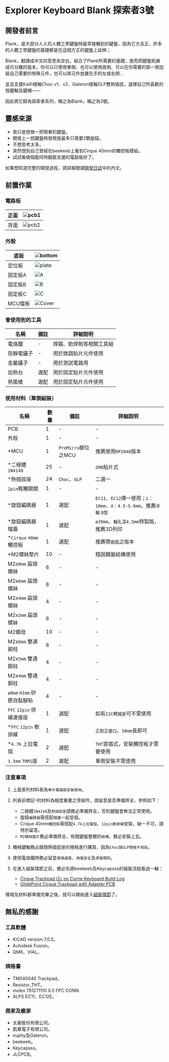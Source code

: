 # Explorer Keyboard Blank 探索者3號





## 開發者前言

Plank，是大部分人入坑人體工學鍵盤時最常接觸到的鍵盤，因為它方且正，許多的人體工學鍵盤的基礎都是在這個方正的鍵盤上延伸；

Blank，翻譯成中文的意思為空白。結合了Plank所需要的基礎，進而把鍵盤拓展成可分離的版本，你可以只使用單側、也可以使用兩側、可以在你需要的那一側加裝自己需要的特殊元件，也可以將元件放置在手的左或右側...

並且支援Kailh矮軸Choc v1、v2、Gateron矮軸GLP雙熱插拔，選擇自己所喜歡的按鍵軸及鍵帽——

因此將它歸為探索者系列，稱之為Blank，稱之為3號。

## 靈感來源

- 我只是想做一把簡單的鍵盤。
- 開發上一把鍵盤時發現我最多只需要2顆旋鈕。
- 不想思考太多。
- 突然想到自己曾經在beekeeb上看到Cirque 40mm的觸控板模組。
- 試試看做個能同時翻面支援的電路板好了。

如果想知道完整的開發過程，請詳細閱讀[開發日誌](log.md)中的內文。

## 前置作業

### 電路板

|正面|![pcb1](pic/info/pcb1.png)|
|--|--|
|背面|![pcb2](pic/info/pcb2.png)|

### 外殼

|底板|![bottom](pic/info/bottom.png)|
|--|--|
|定位板|![plate](pic/info/plate.png)|
|固定板A|![A](pic/info/A.png)|
|固定板B|![B](pic/info/B.png)|
|固定板C|![C](pic/info/C.png)|
|MCU擋板|![Cover](pic/info/cover.png)|

### 會使用到的工具

|名稱|備註|詳細說明|
|--|--|--|
|電烙鐵|-|焊錫、助焊劑等相關工具組|
|防靜電鑷子|-|用於微調貼片元件使用|
|金屬鑷子|-|用於測試電路用|
|加熱台|選配|用於固定貼片元件使用|
|熱風槍|選配|用於固定貼片元件使用|

### 使用材料（單側組裝）

|名稱|數量|備註|詳細說明|
|--|--|--|--|
|PCB|1|-|-|
|外殼|1|-|-|
|*MCU|1|`ProMicro`腳位之MCU|推薦使用`RP2040`版本|
|*二極體 `1N4148`|25|-|`SMD`貼片式|
|*熱插拔座|24|`Choc`、`GLP`|二選一|
|`2pin`輕觸開關|1|-|-|
|*旋鈕編碼器|1|選配|`EC11`、`EC12`擇一使用；`L：10mm`、`A：4.5-5.0mm`，推薦`半軸` `D型`|
|*旋鈕編碼器帽蓋|1|選配|`ø39mm`、`軸孔深4.5mm`特製版，推薦3D列印|
|*`Cirque` `40mm`觸控板|1|選配|推薦帶`曲面`之版本|
|*M2螺絲墊片|10|-|穩固鍵盤結構使用|
|M2x`8mm` 扁頭螺絲|6|-|-|
|M2x`6mm` 扁頭螺絲|8|-|-|
|M2x`4mm` 扁頭螺絲|4|-|-|
|M2x`3mm` 扁頭螺絲|6|-|-|
|M2螺母|10|-|-|
|M2x`8mm` 雙通銅柱|8|-|-|
|M2x`5mm` 雙通銅柱|4|-|-|
|M2x`4mm` 雙通銅柱|4|-|-|
|`ø8mm` `H1mm` 矽膠自黏腳貼|4|-|-|
|`FFC` `12pin` 排線連接座|1|選配|如有`I2C轉接座`可不需使用|
|*`FFC` `12pin` 軟排線|1|選配|`正對正接口`、`50mm`長即可|
|*`4.7K` 上拉電阻|2|選配|`THT`直插式，安裝觸控板才需要使用|
|`3.5mm` `TRRS`座|2|選配|單側安裝不需使用|

### 注意事項

1. 上面表列材料表為`單片電路板安裝使用`。
2. 列表前標記`*`的材料為極度重要之零組件，請留意是否準備齊全，參照如下：

    - 二極體`1N4148`及`熱插拔座`請務必準備齊全，否則鍵盤會無法正常使用。
    - 旋鈕`編碼器`需搭配`帽蓋`一起安裝。
    - Crique 40mm`觸控板`需搭配`4.7k上拉電阻`、`12pin軟排線`安裝，缺一不可，請特別留意。
    - `M2螺絲墊片`務必準備齊全，有關鍵盤整體的`結構`，務必安裝上去。
 
3. 機械鍵軸務必跟隨熱插拔座的規格進行購買，因為`Choc跟GLP規格不相容`。
4. 使用電烙鐵時務必留意`環境通風`、`用電安全`及`燙傷預防`。
5. 在進入組裝環節之前，務必先將beekeeb及Keycapsss的組裝流程看過一輪：

    - [Cirque Trackpad i2c on Corne Keyboard Build Log](https://beekeeb.com/cirque-trackpad-i2c-on-corne-keyboard/)
    - [GlidePoint Cirque Trackpad with Adapter PCB](https://github.com/Keycapsss/cirque-trackpad)

環境及材料都準備完畢之後，就可以開始進入[組裝環節](guide.md)了。

## 無私的感謝

### 工具軟體
- KiCAD version 7.0.5。
- Autodesk Fusion。
- QMK、VIAL。

### 規格書
- TM040040 Trackpad。
- Resistor_THT。
- molex 781271110 0.5 FPC CONN.
- ALPS EC11、EC12E。

### 商家及廠家
- 太豪股份有限公司。
- 凱華電子有限公司。
- nuphy及Gateron。
- beekeeb。
- Keycapsss。
- JLCPCB。


